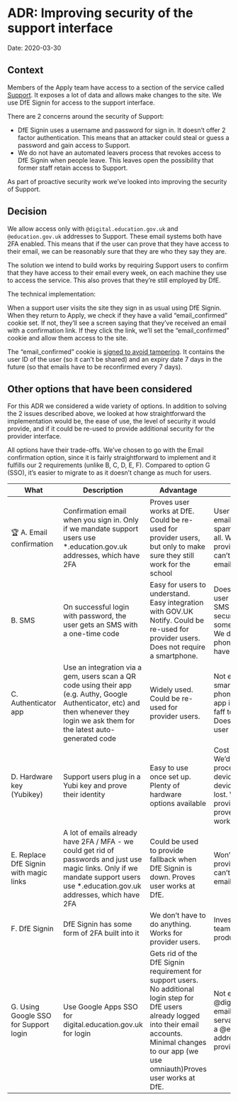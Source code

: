 # ADR: Improving security of the support interface

Date: 2020-03-30

## Context

Members of the Apply team have access to a section of the service called [Support](https://www.apply-for-teacher-training.education.gov.uk/support). It exposes a lot of data and allows make changes to the site. We use DfE Signin for access to the support interface.

There are 2 concerns around the security of Support:

- DfE Signin uses a username and password for sign in. It doesn’t offer 2 factor authentication. This means that an attacker could steal or guess a password and gain access to Support.
- We do not have an automated leavers process that revokes access to DfE Signin when people leave. This leaves open the possibility that former staff retain access to Support.

As part of proactive security work we’ve looked into improving the security of Support.

## Decision

We allow access only with `@digital.education.gov.uk` and `@education.gov.uk` addresses to Support. These email systems both have 2FA enabled. This means that if the user can prove that they have access to their email, we can be reasonably sure that they are who they say they are.

The solution we intend to build works by requiring Support users to confirm that they have access to their email every week, on each machine they use to access the service. This also proves that they’re still employed by DfE.

The technical implementation:

When a support user visits the site they sign in as usual using DfE Signin. When they return to Apply, we check if they have a valid “email\_confirmed” cookie set. If not, they’ll see a screen saying that they’ve received an email with a confirmation link. If they click the link, we’ll set the “email\_confirmed” cookie and allow them access to the site.

The “email\_confirmed” cookie is [signed to avoid tampering](https://apidock.com/rails/v6.0.0/ActionDispatch/Cookies/ChainedCookieJars/signed). It contains the user ID of the user (so it can’t be shared) and an expiry date 7 days in the future (so that emails have to be reconfirmed every 7 days).

## Other options that have been considered

For this ADR we considered a wide variety of options. In addition to solving the 2 issues described above, we looked at how straightforward the implementation would be, the ease of use, the level of security it would provide, and if it could be re-used to provide additional security for the provider interface.

All options have their trade-offs. We’ve chosen to go with the Email confirmation option, since it is fairly straightforward to implement and it fulfills our 2 requirements (unlike B, C, D, E, F). Compared to option G (SSO), it’s easier to migrate to as it doesn’t change as much for users.

| What | Description | Advantage | Disadvantage |
| -- | -- | -- | -- |
| 🏆 A. Email confirmation | Confirmation email when you sign in. Only if we mandate support users use \*.education.gov.uk addresses, which have 2FA | Proves user works at DfE. Could be re-used for provider users, but only to make sure they still work for the school | User frustration when emails get caught in spam or not received at all. Won’t work as 2FA for provider users as we can’t prove that their email has 2FA. |
| B. SMS | On successful login with password, the user gets an SMS with a one-time code | Easy for users to understand. Easy integration with GOV.UK Notify. Could be re-used for provider users. Does not require a smartphone. | Does not prove that the user still works at DfE. SMS is considered not secure enough for 2FA by some security experts. We don’t have people’s phone numbers, so we’d have to get them. |
| C. Authenticator app | Use an integration via a gem, users scan a QR code using their app (e.g. Authy, Google Authenticator, etc) and then whenever they login we ask them for the latest auto-generated code | Widely used. Could be re-used for provider users. | Not everyone has a smartphone. Corporate phones might prevent app installs. It’s a bit of a faff to set up for users. Does not prove that the user still works at DfE. |
| D. Hardware key (Yubikey) | Support users plug in a Yubi key and prove their identity | Easy to use once set up. Plenty of hardware options available | Cost and procurement. We’d need a lot of processes to provide new devices, revoke old devices, and manage lost. Won’t work for provider users. Does not prove that the user still works at DfE. |
| E. Replace DfE Signin with magic links | A lot of emails already have 2FA / MFA - we could get rid of passwords and just use magic links. Only if we mandate support users use \*.education.gov.uk addresses, which have 2FA | Could be used to provide fallback when DfE Signin is down. Proves user works at DfE. | Won’t work as 2FA for provider users as we can’t prove that their email has 2FA |
| F. DfE Signin | DfE Signin has some form of 2FA built into it | We don’t have to do anything. Works for provider users. | Investigated by Claim team, it’s apparently not production ready |
| G. Using Google SSO for Support login | Use Google Apps SSO for digital.education.gov.uk for login | Gets rid of the DfE Signin requirement for support users. No additional login step for DfE users already logged into their email accounts. Minimal changes to our app (we use omniauth)Proves user works at DfE. | Not everyone has @digital.education.gov.uk email address, civil servants might only have a @education.gov.uk address. Won’t work for provider users. |
